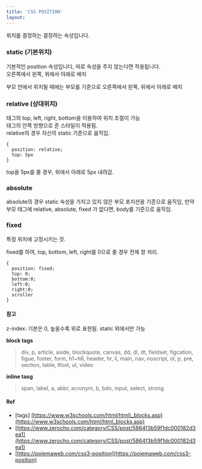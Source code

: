 ```yaml
---
title: 'CSS POSITION'
layout: 
---
```


위치를 결정하는 결정하는 속성입니다.

### static (기본위치)

기본적인 position 속성입니다, 따로 속성을 주지 않는다면 적용됩니다.  
오른쪽에서 왼쪽, 위에서 아래로 배치

부모 안에서 위치될 때에는 부모를 기준으로 오른쪽에서 왼쪽, 위에서 아래로 배치

### relative (상대위치)

태그의 top, left, right, bottom을 이용하여 위치 조절이 가능  
태그의 안쪽 방향으로 준 스타일이 적용됨.  
relative의 경우 자신의 static 기준으로 움직임.

```
{
  position: relative;
  top: 5px
}
```

top을 5px를 줄 경우, 위에서 아래로 5px 내려감.

### absolute

absolute의 경우 static 속성을 가지고 있지 않은 부모 포지션을 기준으로 움직임, 만약 부모 태그에 relative, absolute, fixed 가 없다면, body를 기준으로 움직임.

### fixed

특정 위치에 고정시키는 것.

fixed를 하여, top, bottom, left, right를 0으로 줄 경우 전체 창 처리.

```
{
  position: fixed;
  top: 0;
  bottom:0;
  left:0;
  right:0;
  scroller
}
```

#### 참고

z-index: 기본은 0, 높을수록 위로 표현됨. static 외에서만 가능

**block tags**

> div, p, article, aside, blockquote, canvas, dd, dl, dt, fieldset, figcation, figue, footer, form, h1~h6, header, hr, li, main, nav, noscript, ol, p, pre, section, table, tfoot, ul, video

**inline tasg**

> span, label, a, abbr, acronym, b, bdo, input, select, strong

#### Ref

-   \[tags\] [https://www.w3schools.com/html/html\_blocks.asp](https://www.w3schools.com/html/html_blocks.asp)
-   [https://www.zerocho.com/category/CSS/post/5864f3b59f1dc000182d3ea1](https://www.zerocho.com/category/CSS/post/5864f3b59f1dc000182d3ea1)
-   [https://poiemaweb.com/css3-position](https://poiemaweb.com/css3-position)